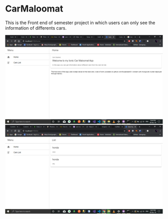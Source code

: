 # CarMaloomat
This is the Front end of semester project in which users can only see the information of differents cars.

<img src="Screenshot (53).png" width="752">
<img src="Screenshot (52).png" width="752"> 